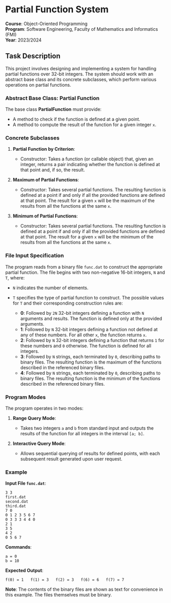 
# Partial Function System

**Course**: Object-Oriented Programming   
**Program**: Software Engineering, Faculty of Mathematics and Informatics (FMI)  
**Year**: 2023/2024

## Task Description

This project involves designing and implementing a system for handling partial functions over 32-bit integers. The system should work with an abstract base class and its concrete subclasses, which perform various operations on partial functions. 

### Abstract Base Class: Partial Function

The base class **PartialFunction** must provide:
- A method to check if the function is defined at a given point.
- A method to compute the result of the function for a given integer `x`.

### Concrete Subclasses

1. **Partial Function by Criterion**: 
   - Constructor: Takes a function (or callable object) that, given an integer, returns a pair indicating whether the function is defined at that point and, if so, the result.

2. **Maximum of Partial Functions**:
   - Constructor: Takes several partial functions. The resulting function is defined at a point if and only if all the provided functions are defined at that point. The result for a given `x` will be the maximum of the results from all the functions at the same `x`.

3. **Minimum of Partial Functions**:
   - Constructor: Takes several partial functions. The resulting function is defined at a point if and only if all the provided functions are defined at that point. The result for a given `x` will be the minimum of the results from all the functions at the same `x`.

### File Input Specification

The program reads from a binary file `func.dat` to construct the appropriate partial function. The file begins with two non-negative 16-bit integers, `N` and `T`, where:

- `N` indicates the number of elements.
- `T` specifies the type of partial function to construct. The possible values for `T` and their corresponding construction rules are:

  - **0**: Followed by `2N` 32-bit integers defining a function with `N` arguments and results. The function is defined only at the provided arguments.
  - **1**: Followed by `N` 32-bit integers defining a function not defined at any of these numbers. For all other `x`, the function returns `x`.
  - **2**: Followed by `N` 32-bit integers defining a function that returns `1` for these numbers and `0` otherwise. The function is defined for all integers.
  - **3**: Followed by `N` strings, each terminated by `0`, describing paths to binary files. The resulting function is the maximum of the functions described in the referenced binary files.
  - **4**: Followed by `N` strings, each terminated by `0`, describing paths to binary files. The resulting function is the minimum of the functions described in the referenced binary files.

### Program Modes

The program operates in two modes:

1. **Range Query Mode**: 
   - Takes two integers `a` and `b` from standard input and outputs the results of the function for all integers in the interval `[a; b]`.

2. **Interactive Query Mode**:
   - Allows sequential querying of results for defined points, with each subsequent result generated upon user request.

### Example

**Input File `func.dat`**:
```
3 3
first.dat
second.dat
third.dat
7 0
0 1 2 3 5 6 7
0 3 3 3 4 4 0
2 1
3 5
4 2
0 5 6 7
```

**Commands**:
```
a = 0
b = 10
```

**Expected Output**:
```
f(0) = 1   f(1) = 3   f(2) = 3   f(6) = 6   f(7) = 7
```

**Note**: The contents of the binary files are shown as text for convenience in this example. The files themselves must be binary.

